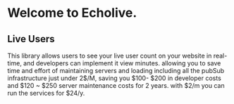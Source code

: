 # Welcome to Echolive.

## Live Users 
This library allows users to see your live user count on your website in real-time, and developers can implement it view minutes.
allowing you to save time and effort of maintaining servers and loading including all the pubSub infrastructure just under 2$/M, saving you $100- $200 in developer costs and $120 ~ $250 server maintenance costs for 2 years.
with $2/m you can run the services for $24/y.


